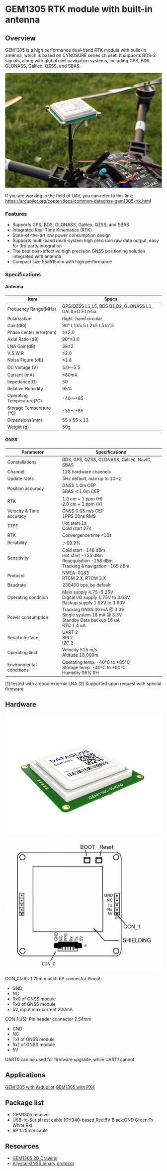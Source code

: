 # GEM1305 RTK module with built-in antenna

## Overview

GEM1305 is a high performance dual-band RTK module with build-in antenna, which is based on CYNOSURE series chipset.
It supports BDS-3 signals, along with global civil navigation systems, including GPS, BDS, GLONASS, Galileo, QZSS, and SBAS.

![GEM1305](../../../images/gnss/GEM1305/GEM1305-Pixhawk.png)

If you are working in the field of UAV, you can refer to this link: https://ardupilot.org/copter/docs/common-datagnss-gem1305-rtk.html

### Features

- Supports GPS, BDS, GLONASS, Galileo, QZSS, and SBAS
- Integrated Real Time Kinematics (RTK)
- State-of-the-art low power consumption design
- Supports multi-band multi-system high precision raw data output, easy for 3rd party integration
- The best cost-effective high precision GNSS positioning solution integrated with antenna
- Compact size 55*55*15mm with high performance

### Specifications

#### Antenna

| Item | Specs |
| --- | --- |
| Frequency Range(MHz) | GPS/QZSS L1,L5, BDS B1,B2, GLONASS L1, GALILEO E1/E5a |
| Polarization | Right-hand circular |
| Gain(dBi) | 90° L1≥5.5 L2≥5 L5≥2.5 |
| Phase center error(mm) | ≤±2.0 |
| Axial Ratio (dB) | 90°≤3.0 |
| LNA Gain(dB) | 38±2 |
| V.S.W.R | ≤2.0 |
| Noise Figure (dB) | ≤1.8 |
| DC Voltage (V) | 5.0～5.5 |
| Current (mA) | ≤80mA |
| Impedance(Ω) | 50 |
| Relative Humidity | 95% |
| Operating Temperature(℃) | -40～+85 |
| Storage Temperature (℃) | -55～+85 |
| Dimensions(mm) | 55 x 55 x 13 |
| Weight (g) | 50g |

#### GNSS

| Parameter | Specifications |
| --- | --- |
| Constellations | BDS, GPS, QZSS, GLONASS, Galileo, NavIC, SBAS |
| Channel | 128 hardware channels |
| Update rates | 5Hz default, max up to 10Hz |
| Position accuracy | GNSS 1.0m CEP<br>SBAS ＜1.0m CEP |
| RTK | 1.0 cm + 1 ppm (H)<br>2.0 cm + 1 ppm (V) |
| Velocity & Time accuracy | GNSS 0.05 m/s CEP<br>1PPS 20ns RMS |
| TTFF | Hot start 1s<br>Cold start 27s |
| RTK | Convergence time <10s |
| Reliability | ＞99.9% |
| Sensitivity | Cold start -148 dBm<br>Hot start -155 dBm<br>Reacquisition -158 dBm<br>Tracking & navigation -165 dBm |
| Protocol | NMEA-0183<br>RTCM 2.X, RTCM 3.X |
| Baudrate | 230400 bps, by default |
| Operating condition | Main supply 4.75-5.25V<br>Digital I/O supply 1.75V to 3.63V<br>Backup supply 1.62V to 3.63V |
| Power consumption | Tracking GNSS 30 mA @ 3.3V<br>Single system 18 mA @ 3.3V<br>Standby Data backup 16 uA<br>RTC 1.4 uA |
| Serial interface | UART 2<br>SPI 2<br>I2C 2 |
| Operating limit | Velocity 515 m/s<br>Altitude 18,000m |
| Environmental conditions | Operating temp. -40°C to +85°C<br>Storage temp. -40°C to +90°C<br>Humidity 95% RH |

[1] tested with a good external LNA
[2] Supported upon request with special firmware

## Hardware

![GEM1305 Main](../../../images/gnss/GEM1305/GEM1305-4540-A0-MAIN-03.png)

![GEM1305_PINOUT](../../../images/gnss/GEM1305/GEM1305-main-a1.png)

CON_0(J6): 1.25mm pitch 6P connector Pinout:

- GND
- NC
- Rx0 of GNSS module
- Tx0 of GNSS module
- 5V, input,max current:200mA

CON_1(J5): Pin header connector 2.54mm

- GND
- NC
- Tx1 of GNSS module
- Rx1 of GNSS module
- 5V

UART0 can be used for firmware upgrade, while UART1 cannot.

## Applications

[GEM1305 with Ardupilot](https://ardupilot.org/copter/docs/common-datagnss-gem1305-rtk.html)
[GEM1305 with PX4](https://docs.px4.io/main/en/gps_compass/rtk_gps_gem1305.html)

## Package list

- GEM1305 receiver
- USB-to-Serial test cable (CH340-based,Red:5V Black:GND Green:Tx White:Rx)
- 6P 1.25mm cable

## Resources

- [GEM1305 2D Drawing](../../../assets/drawing_files/GEM1305-2D-Drawing.pdf)
- [Allystar GNSS binary protocol](../../../common/common_allystar_binary_protocol)
